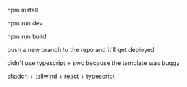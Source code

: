 npm install

npm run dev

npm run build

push a new branch to the repo and it'll get deployed 

didn't use typescript + swc because the template was buggy 

shadcn + tailwind + react + typescript